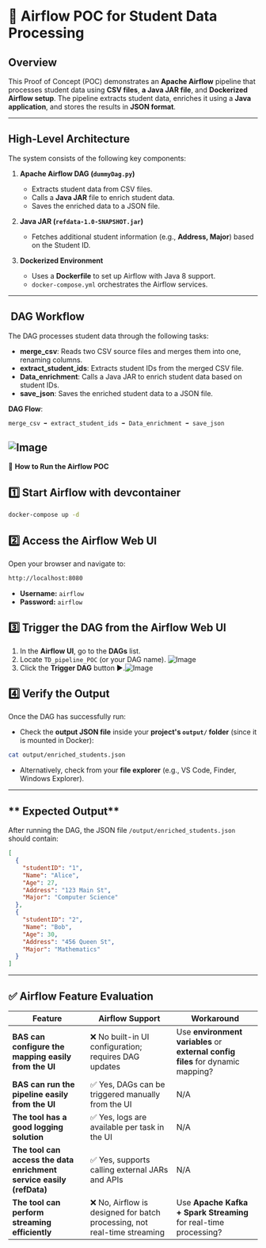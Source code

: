 # 🚀 Airflow POC for Student Data Processing

##  Overview
This Proof of Concept (POC) demonstrates an **Apache Airflow** pipeline that processes student data using **CSV files**, **a Java JAR file**, and **Dockerized Airflow setup**. The pipeline extracts student data, enriches it using a **Java application**, and stores the results in **JSON format**.

---

##  High-Level Architecture
The system consists of the following key components:

1. **Apache Airflow DAG (`dummyDag.py`)**
   - Extracts student data from CSV files.
   - Calls a **Java JAR** file to enrich student data.
   - Saves the enriched data to a JSON file.

2. **Java JAR (`refdata-1.0-SNAPSHOT.jar`)**
   - Fetches additional student information (e.g., **Address, Major**) based on the Student ID.

3. **Dockerized Environment**
   - Uses a **Dockerfile** to set up Airflow with Java 8 support.
   - `docker-compose.yml` orchestrates the Airflow services.

---

## ️ DAG Workflow

The DAG processes student data through the following tasks:

- **merge_csv**: Reads two CSV source files and merges them into one, renaming columns.
- **extract_student_ids**: Extracts student IDs from the merged CSV file.
- **Data_enrichment**: Calls a Java JAR to enrich student data based on student IDs.
- **save_json**: Saves the enriched student data to a JSON file.

**DAG Flow**:

```
merge_csv ➡️ extract_student_ids ➡️ Data_enrichment ➡️ save_json
```
![Image](https://github.com/user-attachments/assets/3e06f898-34a0-4bbb-98aa-6691cb55fbbe)
---

📌 **How to Run the Airflow POC**

## 1️⃣ Start Airflow with devcontainer

```bash
docker-compose up -d   
``` 
<!-- Install devcontainer plugin on VScode
![Image](https://github.com/user-attachments/assets/882c9cd8-2049-4b6f-8f59-9f57c7714a42)

Search command: win+shift+p - rebuild And Reopen In Container
```bash
@command:remote-containers.rebuildAndReopenInContainer
```
![Image](https://github.com/user-attachments/assets/e738b49c-3148-4dbd-ae9f-113aed68b348) -->

## 2️⃣ Access the Airflow Web UI  

Open your browser and navigate to:

```bash
http://localhost:8080
```

- **Username:** `airflow`
- **Password:** `airflow`


## 3️⃣ Trigger the DAG from the Airflow Web UI  

1. In the **Airflow UI**, go to the **DAGs** list.  
2. Locate `TD_pipeline_POC` (or your DAG name). ![Image](https://github.com/user-attachments/assets/b6b1bc23-fd36-47d1-867c-48466acabc9f) 
3. Click the **Trigger DAG** button ▶️.![Image](https://github.com/user-attachments/assets/d3742492-9839-40a6-9bf9-b5d17628a182)


## 4️⃣ Verify the Output  

Once the DAG has successfully run:

- Check the **output JSON file** inside your **project's `output/` folder** (since it is mounted in Docker):

```bash
cat output/enriched_students.json
```

- Alternatively, check from your **file explorer** (e.g., VS Code, Finder, Windows Explorer).

---

## ** Expected Output**
After running the DAG, the JSON file `/output/enriched_students.json` should contain:
```json
[
  {
    "studentID": "1",
    "Name": "Alice",
    "Age": 27,
    "Address": "123 Main St",
    "Major": "Computer Science"
  },
  {
    "studentID": "2",
    "Name": "Bob",
    "Age": 30,
    "Address": "456 Queen St",
    "Major": "Mathematics"
  }
]
```
---

## ✅ Airflow Feature Evaluation

| Feature                                      | Airflow Support | Workaround |
|----------------------------------------------|-----------------|------------|
| **BAS can configure the mapping easily from the UI**  | ❌ No built-in UI configuration; requires DAG updates | Use **environment variables** or **external config files** for dynamic mapping? |
| **BAS can run the pipeline easily from the UI**  | ✅ Yes, DAGs can be triggered manually from the UI | N/A |
| **The tool has a good logging solution**      | ✅ Yes, logs are available per task in the UI | N/A
| **The tool can access the data enrichment service easily (refData)** | ✅ Yes, supports calling external JARs and APIs | N/A |
| **The tool can perform streaming efficiently** | ❌ No, Airflow is designed for batch processing, not real-time streaming | Use **Apache Kafka + Spark Streaming** for real-time processing? |
